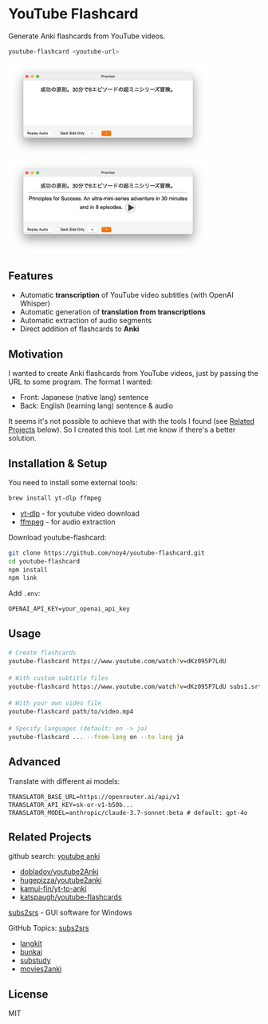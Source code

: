 # YouTube Flashcard

Generate Anki flashcards from YouTube videos.

```bash
youtube-flashcard <youtube-url>
```

<img src='public/front.png' width='400' /> <img src='public/back.png' width='400' />

## Features

- Automatic **transcription** of YouTube video subtitles (with OpenAI Whisper)
- Automatic generation of **translation from transcriptions**
- Automatic extraction of audio segments
- Direct addition of flashcards to **Anki**

## Motivation

I wanted to create Anki flashcards from YouTube videos, just by passing the URL to some program. The format I wanted:

- Front: Japanese (native lang) sentence
- Back: English (learning lang) sentence & audio

It seems it's not possible to achieve that with the tools I found (see [Related Projects](#related-projects) below). So I created this tool. Let me know if there's a better solution.

## Installation & Setup

You need to install some external tools:

```bash
brew install yt-dlp ffmpeg
```

- [yt-dlp](https://github.com/yt-dlp/yt-dlp) - for youtube video download
- [ffmpeg](https://ffmpeg.org/) - for audio extraction

Download youtube-flashcard:

```bash
git clone https://github.com/noy4/youtube-flashcard.git
cd youtube-flashcard
npm install
npm link
```

Add `.env`:

```.env
OPENAI_API_KEY=your_openai_api_key
```

## Usage

```bash
# Create flashcards
youtube-flashcard https://www.youtube.com/watch?v=dKz095P7LdU

# With custom subtitle files
youtube-flashcard https://www.youtube.com/watch?v=dKz095P7LdU subs1.srt subs2.srt

# With your own video file
youtube-flashcard path/to/video.mp4

# Specify languages (default: en -> ja)
youtube-flashcard ... --from-lang en --to-lang ja
```

## Advanced

Translate with different ai models:

```.env
TRANSLATOR_BASE_URL=https://openrouter.ai/api/v1
TRANSLATOR_API_KEY=sk-or-v1-b50b...
TRANSLATOR_MODEL=anthropic/claude-3.7-sonnet:beta # default: gpt-4o
```

## Related Projects

github search: [youtube anki](https://github.com/search?q=youtube%20anki&type=repositories)

- [dobladov/youtube2Anki](https://github.com/dobladov/youtube2Anki)
- [hugepizza/youtube2anki](https://github.com/hugepizza/youtube2anki)
- [kamui-fin/yt-to-anki](https://github.com/kamui-fin/yt-to-anki)
- [katspaugh/youtube-flashcards](https://github.com/katspaugh/youtube-flashcards)

[subs2srs](https://subs2srs.sourceforge.net/) - GUI software for Windows

GitHub Topics: [subs2srs](https://github.com/topics/subs2srs)
- [langkit](https://github.com/tassa-yoniso-manasi-karoto/langkit)
- [bunkai](https://github.com/ustuehler/bunkai)
- [substudy](https://github.com/emk/subtitles-rs/tree/master/substudy)
- [movies2anki](https://github.com/kelciour/movies2anki)

## License

MIT
